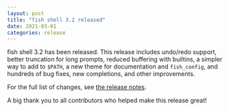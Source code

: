 ```yaml
---
layout: post
title: "fish shell 3.2 released"
date: 2021-03-01
categories: release
---
```


fish shell 3.2 has been released. This release includes undo/redo support, better truncation for long prompts, reduced buffering with builtins, a simpler way to add to `$PATH`, a new theme for documentation and `fish_config`, and hundreds of bug fixes, new completions, and other improvements.

For the full list of changes, see <a href="https://fishshell.com/docs/3.2/relnotes.html">the release notes</a>.

A big thank you to all contributors who helped make this release great!
